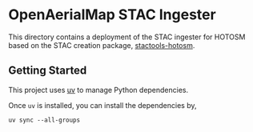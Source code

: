 # OpenAerialMap STAC Ingester

This directory contains a deployment of the STAC ingester for HOTOSM based on the
STAC creation package, [stactools-hotosm](https://github.com/hotosm/stactools-hotosm).

## Getting Started

This project uses [uv](https://docs.astral.sh/uv/getting-started/installation/) to manage Python
dependencies.

Once `uv` is installed, you can install the dependencies by,
```
uv sync --all-groups
```
